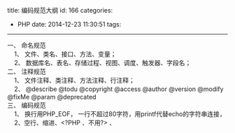 title: 编码规范大纲
id: 166
categories:
  - PHP
date: 2014-12-23 11:30:51
tags:
---

<div>一、 命名规范</div>
<div></div>
<div>    1、 文件、类名、接口、方法、变量；</div>
<div>    2、 数据库名、表名、存储过程、视图、调度、触发器、字段名；</div>
<div></div>
<div>二、 注释规范</div>
<div></div>
<div>    1、 文件注释、类注释、方法注释、行注释；</div>
<div>    2、 @describe @todu @copyright @access @author @version @modify @fixMe @param @deprecated</div>
<div></div>
<div>三、 编码规范</div>
<div></div>
<div>    1、 换行用PHP_EOF， 一行不超过80字符，用printf代替echo的字符串连接，</div>
<div>    2、空行、缩进、&lt;?PHP 、不用?&gt; 、</div>
<div></div>